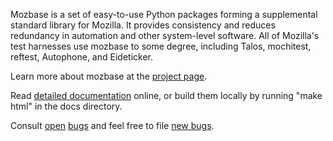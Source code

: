 Mozbase is a set of easy-to-use Python packages forming a supplemental standard
library for Mozilla. It provides consistency and reduces redundancy in
automation and other system-level software. All of Mozilla's test harnesses use
mozbase to some degree, including Talos, mochitest, reftest, Autophone, and
Eideticker.

Learn more about mozbase at the [project page](https://wiki.mozilla.org/Auto-tools/Projects/MozBase).

Read [detailed documentation](http://mozbase.readthedocs.org/) online, or build them locally by running "make html" in
the docs directory.

Consult [open](https://bugzilla.mozilla.org/buglist.cgi?resolution=---&component=Mozbase&product=Testing)
[bugs](https://bugzilla.mozilla.org/buglist.cgi?resolution=---&status_whiteboard_type=allwordssubstr&query_format=advanced&status_whiteboard=mozbase)
and feel free to file
[new bugs](https://bugzilla.mozilla.org/enter_bug.cgi?product=Testing&component=Mozbase).
